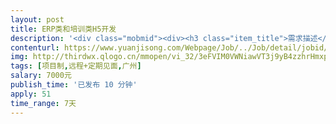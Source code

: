 ```yaml
---                
layout: post       
title: ERP类和培训类H5开发           
description: '<div class="mobmid"><div><h3 class="item_title">需求描述</h3><p>中小学生数字化学习平台部分前端页面开发，<br/>中小学课外补习机构管理系统部分前端页面开发。<br/> <br/>热爱前端技术，<br/>要求非常熟悉html/css/js，<br/>熟知响应式开发，<br/>重本计算机相关专业毕业。</p></div><!--info end--></div>'     
contenturl: https://www.yuanjisong.com/Webpage/Job/../Job/detail/jobid/101496      
img: http://thirdwx.qlogo.cn/mmopen/vi_32/3eFVIM0VWNiawVT3j9yB4zzhrHmxpMTAzw1eac6ia2Zm5fa7054ew8h3wdyMOf0qsmNOr7DTdFkmPeCws3AQKSbw/132             
tags: [项目制,远程+定期见面,广州]            
salary: 7000元          
publish_time: '已发布 10 分钟'         
apply: 51                   
time_range: 7天              
---                 
```

